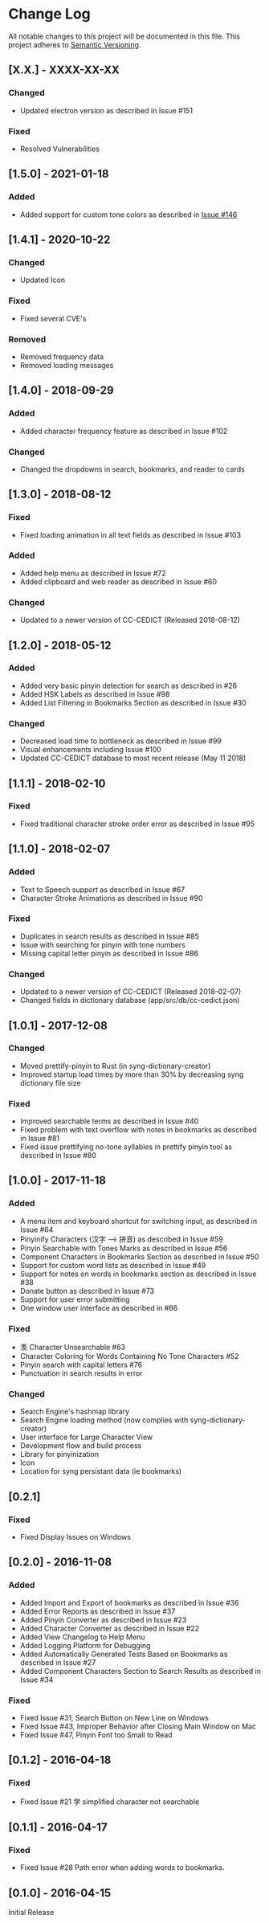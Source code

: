 # Change Log
All notable changes to this project will be documented in this file. This project adheres to [Semantic Versioning](http://semver.org/).

## [X.X.] - XXXX-XX-XX
### Changed
- Updated electron version as described in Issue #151

### Fixed
- Resolved Vulnerabilities

## [1.5.0] - 2021-01-18
### Added
- Added support for custom tone colors as described in [Issue #146](https://github.com/sotch-pr35mac/syng/issues/146)

## [1.4.1] - 2020-10-22
### Changed
- Updated Icon

### Fixed
- Fixed several CVE's

### Removed
- Removed frequency data
- Removed loading messages

## [1.4.0] - 2018-09-29
### Added
- Added character frequency feature as described in Issue #102

### Changed
- Changed the dropdowns in search, bookmarks, and reader to cards

## [1.3.0] - 2018-08-12
### Fixed
- Fixed loading animation in all text fields as described in Issue #103

### Added
- Added help menu as described in Issue #72
- Added clipboard and web reader as described in Issue #60

### Changed
- Updated to a newer version of CC-CEDICT (Released 2018-08-12)

## [1.2.0] - 2018-05-12
### Added
- Added very basic pinyin detection for search as described in #26
- Added HSK Labels as described in Issue #98
- Added List Filtering in Bookmarks Section as described in Issue #30

### Changed
- Decreased load time to bottleneck as described in Issue #99
- Visual enhancements including Issue #100
- Updated CC-CEDICT database to most recent release (May 11 2018)

## [1.1.1] - 2018-02-10
### Fixed
- Fixed traditional character stroke order error as described in Issue #95

## [1.1.0] - 2018-02-07
### Added
- Text to Speech support as described in Issue #67
- Character Stroke Animations as described in Issue #90

### Fixed
- Duplicates in search results as described in Issue #85
- Issue with searching for pinyin with tone numbers
- Missing capital letter pinyin as described in Issue #86

### Changed
- Updated to a newer version of CC-CEDICT (Released 2018-02-07)
- Changed fields in dictionary database (app/src/db/cc-cedict.json)

## [1.0.1] - 2017-12-08
### Changed
- Moved prettify-pinyin to Rust (in syng-dictionary-creator)
- Improved startup load times by more than 30% by decreasing syng dictionary file size

### Fixed
- Improved searchable terms as described in Issue #40
- Fixed problem with text overflow with notes in bookmarks as described in Issue #81
- Fixed issue prettifying no-tone syllables in prettify pinyin tool as described in Issue #80

## [1.0.0] - 2017-11-18
### Added
- A menu item and keyboard shortcut for switching input, as described in Issue #64
- Pinyinify Characters (汉字 --> 拼音) as described in Issue #59
- Pinyin Searchable with Tones Marks as described in Issue #56
- Component Characters in Bookmarks Section as described in Issue #50
- Support for custom word lists as described in Issue #49
- Support for notes on words in bookmarks section as described in Issue #38
- Donate button as described in Issue #73
- Support for user error submitting
- One window user interface as described in #66

### Fixed
- 羡 Character Unsearchable #63
- Character Coloring for Words Containing No Tone Characters #52
- Pinyin search with capital letters #76
- Punctuation in search results in error

### Changed
- Search Engine's hashmap library
- Search Engine loading method (now complies with syng-dictionary-creator)
- User interface for Large Character View
- Development flow and build process
- Library for pinyinization
- Icon
- Location for syng persistant data (ie bookmarks)

## [0.2.1]
### Fixed
- Fixed Display Issues on Windows

## [0.2.0] - 2016-11-08
### Added
- Added Import and Export of bookmarks as described in Issue #36
- Added Error Reports as described in Issue #37
- Added Pinyin Converter as described in Issue #23
- Added Character Converter as described in Issue #22
- Added View Changelog to Help Menu
- Added Logging Platform for Debugging
- Added Automatically Generated Tests Based on Bookmarks as described in Issue #27
- Added Component Characters Section to Search Results as described in Issue #34

### Fixed
- Fixed Issue #31, Search Button on New Line on Windows
- Fixed Issue #43, Improper Behavior after Closing Main Window on Mac
- Fixed Issue #47, Pinyin Font too Small to Read

## [0.1.2] - 2016-04-18
### Fixed
- Fixed Issue #21 学 simplified character not searchable

## [0.1.1] - 2016-04-17
### Fixed
- Fixed Issue #28 Path error when adding words to bookmarks.

## [0.1.0] - 2016-04-15
Initial Release
